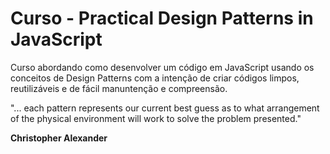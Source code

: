# Curso - Practical Design Patterns in JavaScript

Curso abordando como desenvolver um código em JavaScript usando os conceitos de Design Patterns com a intenção de criar códigos limpos,
reutilizáveis e de fácil manuntenção e compreensão.

"... each pattern represents our current
best guess as to what arrangement of
the physical environment will work to
solve the problem presented."

<strong>Christopher Alexander</strong>